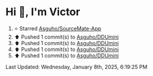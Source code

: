 <h1>Hi 👋, I'm Victor </h1>

<!--RECENT_ACTIVITY:start-->
1. ⭐ Starred [Asguho/SourceMate-App](https://github.com/Asguho/SourceMate-App)<br>
2. ⬆️ Pushed 1 commit(s) to [Asguho/DDUmini](https://github.com/Asguho/DDUmini)<br>
3. ⬆️ Pushed 1 commit(s) to [Asguho/DDUmini](https://github.com/Asguho/DDUmini)<br>
4. ⬆️ Pushed 1 commit(s) to [Asguho/DDUmini](https://github.com/Asguho/DDUmini)<br>
5. ⬆️ Pushed 1 commit(s) to [Asguho/DDUmini](https://github.com/Asguho/DDUmini)<br>
<!--RECENT_ACTIVITY:end-->

<!--RECENT_ACTIVITY:last_update-->
Last Updated: Wednesday, January 8th, 2025, 6:19:25 PM
<!--RECENT_ACTIVITY:last_update_end-->
